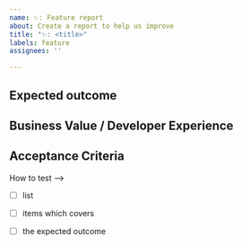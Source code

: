 ```yaml
---
name: ✨: Feature report
about: Create a report to help us improve
title: "✨: <title>"
labels: feature
assignees: ''

---
```


## Expected outcome
<!-- Short description --> 

## Business Value / Developer Experience
<!-- Should give motivation for prioritization.
 Outcome measurement of delivered value. -->

## Acceptance Criteria
<!--> How to test -->

- [ ] list
- [ ] items which covers
- [ ] the expected outcome 

